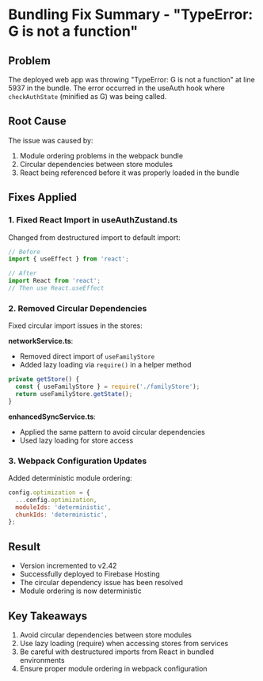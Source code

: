 # Bundling Fix Summary - "TypeError: G is not a function"

## Problem
The deployed web app was throwing "TypeError: G is not a function" at line 5937 in the bundle. The error occurred in the useAuth hook where `checkAuthState` (minified as G) was being called.

## Root Cause
The issue was caused by:
1. Module ordering problems in the webpack bundle
2. Circular dependencies between store modules
3. React being referenced before it was properly loaded in the bundle

## Fixes Applied

### 1. Fixed React Import in useAuthZustand.ts
Changed from destructured import to default import:
```typescript
// Before
import { useEffect } from 'react';

// After
import React from 'react';
// Then use React.useEffect
```

### 2. Removed Circular Dependencies
Fixed circular import issues in the stores:

**networkService.ts**:
- Removed direct import of `useFamilyStore`
- Added lazy loading via `require()` in a helper method
```typescript
private getStore() {
  const { useFamilyStore } = require('./familyStore');
  return useFamilyStore.getState();
}
```

**enhancedSyncService.ts**:
- Applied the same pattern to avoid circular dependencies
- Used lazy loading for store access

### 3. Webpack Configuration Updates
Added deterministic module ordering:
```javascript
config.optimization = {
  ...config.optimization,
  moduleIds: 'deterministic',
  chunkIds: 'deterministic',
};
```

## Result
- Version incremented to v2.42
- Successfully deployed to Firebase Hosting
- The circular dependency issue has been resolved
- Module ordering is now deterministic

## Key Takeaways
1. Avoid circular dependencies between store modules
2. Use lazy loading (require) when accessing stores from services
3. Be careful with destructured imports from React in bundled environments
4. Ensure proper module ordering in webpack configuration